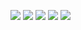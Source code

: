 
<!--
**VniciNN/vnicinn** is a ✨ _special_ ✨ repository because its `README.md` (this file) appears on your GitHub profile.

Here are some ideas to get you started:

- 🔭 I’m currently working on ...
- 🌱 I’m currently learning Python
- 👯 I’m looking to collaborate on ...
- 🤔 I’m looking for help with ...
- 💬 Ask me about ...
- 📫 How to reach me: ...
- 😄 Pronouns: He/Him
- ⚡ Fun fact: ...
-->

![](http://github-profile-summary-cards.vercel.app/api/cards/profile-details?username=vnicinn&theme=darcula)
![](http://github-profile-summary-cards.vercel.app/api/cards/repos-per-language?username=vnicinn&theme=darcula)
![](http://github-profile-summary-cards.vercel.app/api/cards/most-commit-language?username=vnicinn&theme=darcula)
![](http://github-profile-summary-cards.vercel.app/api/cards/stats?username=vnicinn&theme=darcula)
![](http://github-profile-summary-cards.vercel.app/api/cards/productive-time?username=vnicinn&theme=darcula&utcOffset=8)
